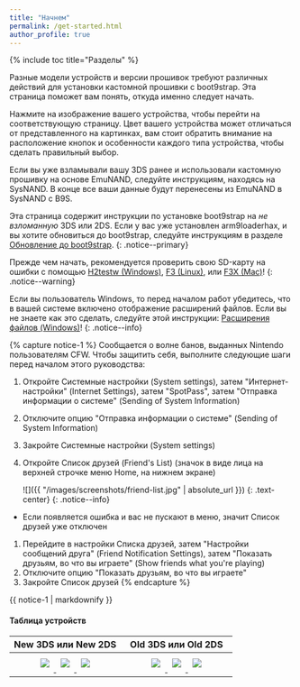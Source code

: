 ```yaml
---
title: "Начнем"
permalink: /get-started.html
author_profile: true
---
```


{% include toc title="Разделы" %}

Разные модели устройств и версии прошивок требуют различных действий для установки кастомной прошивки с boot9strap. Эта страница поможет вам понять, откуда именно следует начать.

Нажмите на изображение вашего устройства, чтобы перейти на соответствующую страницу. Цвет вашего устройства может отличаться от представленного на картинках, вам стоит обратить внимание на расположение кнопок и особенности каждого типа устройства, чтобы сделать правильный выбор.

Если вы уже взламывали вашу 3DS ранее и использовали кастомную прошивку на основе EmuNAND, следуйте инструкциям, находясь на SysNAND. В конце все ваши данные будут перенесены из EmuNAND в SysNAND с B9S.

Эта страница содержит инструкции по установке boot9strap на *не взломанную* 3DS или 2DS. Если у вас уже установлен arm9loaderhax, и вы хотите обновиться до boot9strap, следуйте инструкциям в разделе [Обновление до boot9strap](updating-to-boot9strap).
{: .notice--primary}

Прежде чем начать, рекомендуется проверить свою SD-карту на ошибки с помощью [H2testw (Windows)](h2testw-windows), [F3 (Linux)](f3-linux), или [F3X (Mac)](f3x-mac)!
{: .notice--warning}

Если вы пользователь Windows, то перед началом работ убедитесь, что в вашей системе включено отображение расширений файлов. Если вы не знаете как это сделать, следуйте этой инструкции: [Расширения файлов (Windows)](file-extensions-windows)!
{: .notice--info}

{% capture notice-1 %}
Сообщается о волне банов, выданных Nintendo пользователям CFW. Чтобы защитить себя, выполните следующие шаги перед началом этого руководства:

1. Откройте Системные настройки (System settings), затем "Интернет-настройки" (Internet Settings), затем "SpotPass", затем "Отправка информации о системе" (Sending of System Information)
1. Отключите опцию "Отправка информации о системе" (Sending of System Information)
1. Закройте Системные настройки (System settings)
1. Откройте Список друзей (Friend's List) (значок в виде лица на верхней строчке меню Home, на нижнем экране)

	![]({{ "/images/screenshots/friend-list.jpg" | absolute_url }})
	{: .text-center}
    {: .notice--info}

  + Если появляется ошибка и вас не пускают в меню, значит Список друзей уже отключен
1. Перейдите в настройки Списка друзей, затем "Настройки сообщений друга" (Friend Notification Settings), затем "Показать друзьям, во что вы играете" (Show friends what you're playing)
1. Отключите опцию "Показать друзьям, во что вы играете"
1. Закройте Список друзей
{% endcapture %}

<div class="notice--danger">{{ notice-1 | markdownify }}</div>

#### Таблица устройств

<table>
  <colgroup>
    <col span="1" style="width: 50%;">
    <col span="1" style="width: 50%;">
  </colgroup>
  <thead>
    <tr>
      <th style="text-align: center">New 3DS или New 2DS</th>
      <th style="text-align: center">Old 3DS или Old 2DS</th>
    </tr>
  </thead>
  <tbody>
    <tr>
      <td style="text-align: center">
	    <a href="get-started-new-3ds">
	      <img src="{{ base_path }}/images/new3ds.png" style="padding: 0.5em;">
		</a> 
		<a href="get-started-new-3ds">
		  <img src="{{ base_path }}/images/new3dsxl.png" style="padding: 0.5em;">
		</a> 
		<a href="get-started-new-3ds">
		  <img src="{{ base_path }}/images/new2dsxl.png" style="padding: 0.5em;">
		</a>
	  </td>
      <td style="text-align: center">
	    <a href="get-started-old-3ds">
		  <img src="{{ base_path }}/images/old3ds.png" style="padding: 0.5em;">
		</a>
		<a href="get-started-old-3ds">
		  <img src="{{ base_path }}/images/old3dsxl.png" style="padding: 0.5em;">
		</a>
		<a href="get-started-old-3ds">
		  <img src="{{ base_path }}/images/2ds.png" style="padding: 0.5em;">
		</a>
	  </td>
    </tr>
  </tbody>
</table>